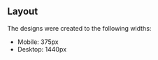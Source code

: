 ## Layout

The designs were created to the following widths:

-   Mobile: 375px
-   Desktop: 1440px
